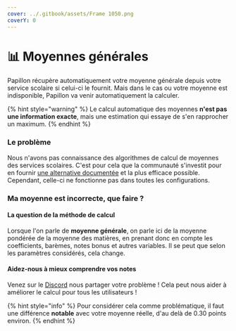 ```yaml
---
cover: ../.gitbook/assets/Frame 1050.png
coverY: 0
---
```


# 📊 Moyennes générales

Papillon récupère automatiquement votre moyenne générale depuis votre service scolaire si celui-ci le fournit. Mais dans le cas ou votre moyenne est indisponible, Papillon va venir automatiquement la calculer.

{% hint style="warning" %}
Le calcul automatique des moyennes **n'est pas une information exacte**, mais une estimation qui essaye de s'en rapprocher un maximum.
{% endhint %}

### Le problème

Nous n'avons pas connaissance des algorithmes de calcul de moyennes des services scolaires. C'est pour cela que la communauté s'investit pour en fournir [une alternative documentée](https://github.com/PapillonApp/Papillon/blob/main/src/utils/grades/getAverages.ts) et la plus efficace possible. Cependant, celle-ci ne fonctionne pas dans toutes les configurations.

### Ma moyenne est incorrecte, que faire ?

#### La question de la méthode de calcul

Lorsque l'on parle de **moyenne générale**, on parle ici de la moyenne pondérée de la moyenne des matières, en prenant donc en compte les coefficients, barèmes, notes bonus et autres variables. Il se peut que selon les paramètres considérés, cela change.

#### Aidez-nous à mieux comprendre vos notes

Venez sur le [Discord](https://discord.gg/wVKWBRTbfh) nous partager votre problème ! Cela peut nous aider à améliorer le calcul pour tous les utilisateurs !&#x20;

{% hint style="info" %}
Pour considérer cela comme problématique, il faut une différence **notable** avec votre moyenne réelle, d'au delà de 0.30 points environ.
{% endhint %}

